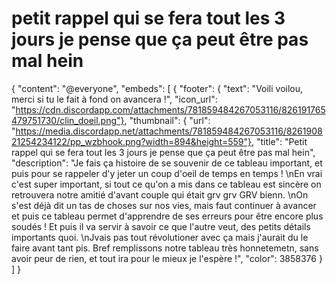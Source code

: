 # petit rappel qui se fera tout les 3 jours je pense que ça peut être pas mal hein
{
  "content": "@everyone",
  "embeds": [
    {
    "footer": {
      "text": "Voili voilou, merci si tu le fait à fond on avancera !",
      "icon_url": "https://cdn.discordapp.com/attachments/781859484267053116/826191765479751730/clin_doeil.png"},
    "thumbnail": {
      "url": "https://media.discordapp.net/attachments/781859484267053116/826190821254234122/pp_wzbhook.png?width=894&height=559"},
    "title": "Petit rappel qui se fera tout les 3 jours je pense que ça peut être pas mal hein",
    "description": "Je fais ça histoire de se souvenir de ce tableau important, et puis pour se rappeler d'y jeter un coup d'oeil de temps en temps ! \nEn vrai c'est super important, si tout ce qu'on a mis dans ce tableau est sincère on retrouvera notre amitié d'avant couple qui était grv grv GRV bienn. \nOn s'est déjà dit un tas de choses sur nos vies, mais faut continuer à avancer et puis ce tableau permet d'apprendre de ses erreurs pour être encore plus soudés ! Et puis il va servir à savoir ce que l'autre veut, des petits détails importants quoi. \nJvais pas tout révolutioner avec ça mais j'aurait du le faire avant tant pis. Bref remplissons notre tableau très honnetemetn, sans avoir peur de rien, et tout ira pour le mieux je l'espère !",
    "color": 3858376
  }
 ]
}
